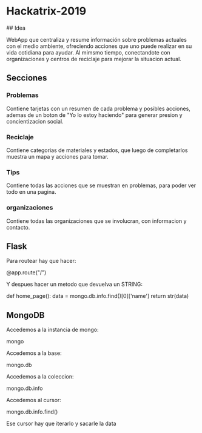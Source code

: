 # Hackatrix-2019

## Idea

WebApp que centraliza y resume información sobre problemas actuales con el medio ambiente, ofreciendo acciones que uno puede realizar en su vida cotidiana para ayudar. Al mimsmo tiempo, conectandote con organizaciones y centros de reciclaje para mejorar la situacion actual.

## Secciones

### Problemas

Contiene tarjetas con un resumen de cada problema y posibles acciones, ademas de un boton de "Yo lo estoy haciendo" para generar presion y concientizacion social.

### Reciclaje

Contiene categorias de materiales y estados, que luego de completarlos muestra un mapa y acciones para tomar.

### Tips

Contiene todas las acciones que se muestran en problemas, para poder ver todo en una pagina.

### organizaciones

Contiene todas las organizaciones que se involucran, con informacion y contacto.

## Flask

Para routear hay que hacer:

  @app.route("/")

Y despues hacer un metodo que devuelva un STRING:

  def home_page():
      data = mongo.db.info.find()[0]['name']
      return str(data)

## MongoDB

Accedemos a la instancia de mongo:

  mongo

Accedemos a la base:

  mongo.db

Accedemos a la coleccion:

  mongo.db.info

Accedemos al cursor:

  mongo.db.info.find()

Ese cursor hay que iterarlo y sacarle la data
